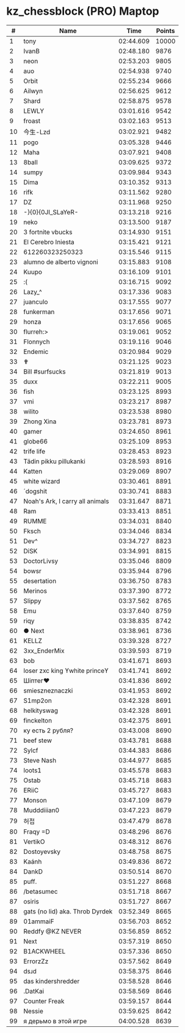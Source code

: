 # kz_chessblock (PRO) Maptop

|  # | Name | Time | Points |
|-------------- | -------------- | -------------- | -------------- | 
| 1 | tony | 02:44.609 | 10000 | 
| 2 | IvanB | 02:48.180 | 9876 | 
| 3 | neon | 02:53.203 | 9805 | 
| 4 | auo | 02:54.938 | 9740 | 
| 5 | Orbit | 02:55.234 | 9666 | 
| 6 | Ailwyn | 02:56.625 | 9612 | 
| 7 | Shard | 02:58.875 | 9578 | 
| 8 | LEWLY | 03:01.616 | 9542 | 
| 9 | froast | 03:02.163 | 9513 | 
| 10 | 今生-Lzd | 03:02.921 | 9482 | 
| 11 | pogo | 03:05.328 | 9446 | 
| 12 | Maha | 03:07.921 | 9408 | 
| 13 | 8ball | 03:09.625 | 9372 | 
| 14 | sumpy | 03:09.984 | 9343 | 
| 15 | Dima | 03:10.352 | 9313 | 
| 16 | rifk | 03:11.562 | 9280 | 
| 17 | DZ | 03:11.968 | 9250 | 
| 18 | -}{0}{0JI_SLaYeR- | 03:13.218 | 9216 | 
| 19 | neko | 03:13.500 | 9187 | 
| 20 | 3 fortnite vbucks | 03:14.930 | 9151 | 
| 21 | El Cerebro Iniesta | 03:15.421 | 9121 | 
| 22 | 612260323250323 | 03:15.546 | 9115 | 
| 23 | alumno de alberto vignoni | 03:15.883 | 9108 | 
| 24 | Kuupo | 03:16.109 | 9101 | 
| 25 | :( | 03:16.715 | 9092 | 
| 26 | Lazy_^ | 03:17.336 | 9083 | 
| 27 | juanculo | 03:17.555 | 9077 | 
| 28 | funkerman | 03:17.656 | 9071 | 
| 29 | honza | 03:17.656 | 9065 | 
| 30 | flurreh:> | 03:19.061 | 9052 | 
| 31 | Flonnych | 03:19.116 | 9046 | 
| 32 | Endemic | 03:20.984 | 9029 | 
| 33 | ✟ | 03:21.125 | 9023 | 
| 34 | Bill #surfsucks | 03:21.819 | 9013 | 
| 35 | duxx | 03:22.211 | 9005 | 
| 36 | fish | 03:23.125 | 8993 | 
| 37 | vmi | 03:23.217 | 8987 | 
| 38 | wilito | 03:23.538 | 8980 | 
| 39 | Zhong Xina | 03:23.781 | 8973 | 
| 40 | gamer | 03:24.650 | 8961 | 
| 41 | globe66 | 03:25.109 | 8953 | 
| 42 | trife life | 03:28.453 | 8923 | 
| 43 | Tädin pikku pillukanki | 03:28.593 | 8916 | 
| 44 | Katten | 03:29.069 | 8907 | 
| 45 | white wizard | 03:30.461 | 8891 | 
| 46 | ´dogshit | 03:30.741 | 8883 | 
| 47 | Noah's Ark, I carry all animals | 03:31.647 | 8871 | 
| 48 | Ram | 03:33.413 | 8851 | 
| 49 | RUMME | 03:34.031 | 8840 | 
| 50 | Fksch | 03:34.046 | 8834 | 
| 51 | Dev^ | 03:34.727 | 8823 | 
| 52 | DiSK | 03:34.991 | 8815 | 
| 53 | DoctorLivsy | 03:35.046 | 8809 | 
| 54 | bowsr | 03:35.944 | 8796 | 
| 55 | desertation | 03:36.750 | 8783 | 
| 56 | Merinos | 03:37.390 | 8772 | 
| 57 | Slippy | 03:37.562 | 8765 | 
| 58 | Emu | 03:37.640 | 8759 | 
| 59 | riqy | 03:38.835 | 8742 | 
| 60 | ● Next | 03:38.961 | 8736 | 
| 61 | KELLZ | 03:39.328 | 8727 | 
| 62 | 3xx_EnderMix | 03:39.593 | 8719 | 
| 63 | bob | 03:41.671 | 8693 | 
| 64 | loser zxc king ϒwhite princeϒ | 03:41.741 | 8692 | 
| 65 | Шiптег❤ | 03:41.836 | 8692 | 
| 66 | smieszneznaczki | 03:41.953 | 8692 | 
| 67 | S1mp2on | 03:42.328 | 8691 | 
| 68 | helkityswag | 03:42.328 | 8691 | 
| 69 | finckelton | 03:42.375 | 8691 | 
| 70 | ку есть 2 рубля? | 03:43.008 | 8690 | 
| 71 | beef stew | 03:43.781 | 8688 | 
| 72 | Sylcf | 03:44.383 | 8686 | 
| 73 | Steve Nash | 03:44.977 | 8685 | 
| 74 | loots1 | 03:45.578 | 8683 | 
| 75 | Ostab | 03:45.718 | 8683 | 
| 76 | ERiiC | 03:45.727 | 8683 | 
| 77 | Monson | 03:47.109 | 8679 | 
| 78 | Mudddiiian0 | 03:47.223 | 8679 | 
| 79 | 허접 | 03:47.479 | 8678 | 
| 80 | Fraqy =D | 03:48.296 | 8676 | 
| 81 | VertikO | 03:48.312 | 8676 | 
| 82 | Dostoyevsky | 03:48.758 | 8675 | 
| 83 | Kaánh | 03:49.836 | 8672 | 
| 84 | DankD | 03:50.514 | 8670 | 
| 85 | puff. | 03:51.227 | 8668 | 
| 86 | /betasumec | 03:51.718 | 8667 | 
| 87 | osiris | 03:51.727 | 8667 | 
| 88 | gats (no lid) aka. Throb Dyrdek | 03:52.349 | 8665 | 
| 89 | 01ammaiF | 03:56.703 | 8652 | 
| 90 | Reddfy @KZ NEVER | 03:56.859 | 8652 | 
| 91 | Next | 03:57.319 | 8650 | 
| 92 | B1ACKWHEEL | 03:57.336 | 8650 | 
| 93 | ErrorzZz | 03:57.562 | 8649 | 
| 94 | dsɹd | 03:58.375 | 8646 | 
| 95 | das kindershredder | 03:58.528 | 8646 | 
| 96 | .DatKai | 03:58.569 | 8646 | 
| 97 | Counter Freak | 03:59.157 | 8644 | 
| 98 | Nessie | 03:59.625 | 8642 | 
| 99 | я дерьмо в этой игре | 04:00.528 | 8639 | 

